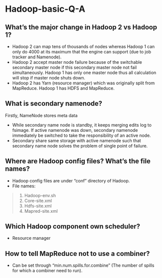 # Hadoop-basic-Q-A
What’s the major change in Hadoop 2 vs Hadoop 1?
--------
*	Hadoop 2 can map tens of thousands of nodes whereas Hadoop 1 can only do 4000 at its maximum that the engine can support (due to job tracker and Namenode).<br>
*	Hadoop 2 accept master node failure because of the switchable secondary master node if this secondary master node not fail simultaneously. Hadoop 1 has only one master node thus all calculation will stop if master node shuts down.<br>
*	Hadoop 2 has Yarn (resource manager) which was originally split from MapReduce. Hadoop 1 has HDFS and MapReduce.<br>

What is secondary namenode?
--------
Firstly, NameNode stores meta data<br>
*	While secondary name node is standby, it keeps merging edits log to fsimage. If active namenode was down, secondary namenode immediately be switched to take the responsibility of an active node.<br>
*	Secondary share same storage with active namenode such that secondary name node solves the problem of single point of failure. <br>

Where are Hadoop config files? What’s the file names?
------------
*	 Hadoop config files are under “conf” directory of Hadoop.<br>
*	 File names:<br>
>1.	Hadoop-env.sh<br>
>2.	Core-site.xml<br>
>3.	Hdfs-site.xml<br>
>4.	Mapred-site.xml<br>

Which Hadoop component own scheduler?
---------
*	Resource manager<br>

How to tell MapReduce not to use a combiner?
-----------
*	Can be set through “min.num.spills.for.combine” (The number of spills for which a combiner need to run).<br>
